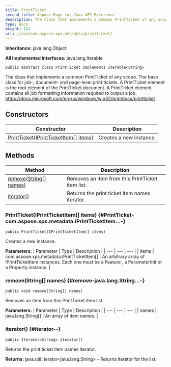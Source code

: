 ```yaml
---
title: PrintTicket
second_title: Aspose.Page for Java API Reference
description: The class that implements a common PrintTicket of any scope.
type: docs
weight: 141
url: /java/com.aspose.xps.metadata/printticket/
---
```

**Inheritance:**
java.lang.Object

**All Implemented Interfaces:**
java.lang.Iterable
```
public abstract class PrintTicket implements Iterable<String>
```

The class that implements a common PrintTicket of any scope. The base class for job-, document- and page-level print tickets. A  PrintTicket  element is the root element of the PrintTicket document. A  PrintTicket  element contains all job formatting information required to output a job. https://docs.microsoft.com/en-us/windows/win32/printdocs/printticket
## Constructors

| Constructor | Description |
| --- | --- |
| [PrintTicket(IPrintTicketItem[] items)](#PrintTicket-com.aspose.xps.metadata.IPrintTicketItem...-) | Creates a new instance. |
## Methods

| Method | Description |
| --- | --- |
| [remove(String[] names)](#remove-java.lang.String...-) | Removes an item from this PrintTicket item list. |
| [iterator()](#iterator--) | Returns the print ticket item names iterator. |
### PrintTicket(IPrintTicketItem[] items) {#PrintTicket-com.aspose.xps.metadata.IPrintTicketItem...-}
```
public PrintTicket(IPrintTicketItem[] items)
```


Creates a new instance.

**Parameters:**
| Parameter | Type | Description |
| --- | --- | --- |
| items | com.aspose.xps.metadata.IPrintTicketItem[] | An arbitrary array of  IPrintTicketItem  instances. Each one must be a  Feature , a  ParameterInit  or a  Property  instance. |

### remove(String[] names) {#remove-java.lang.String...-}
```
public void remove(String[] names)
```


Removes an item from this PrintTicket item list.

**Parameters:**
| Parameter | Type | Description |
| --- | --- | --- |
| names | java.lang.String[] | An array of item names. |

### iterator() {#iterator--}
```
public Iterator<String> iterator()
```


Returns the print ticket item names iterator.

**Returns:**
java.util.Iterator<java.lang.String> - Returns iterator for the list.
